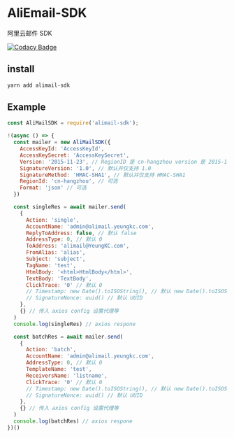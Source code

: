 # AliEmail-SDK

阿里云邮件 SDK

[![Codacy Badge](https://api.codacy.com/project/badge/Grade/4b8c29d9480f44b387201a88233b9a36)](https://www.codacy.com/app/YeungKC/AliMail-SDK?utm_source=github.com&amp;utm_medium=referral&amp;utm_content=YeungKC/AliMail-SDK&amp;utm_campaign=Badge_Grade)

## install

```bash
yarn add alimail-sdk
```

## Example

```js
const AliMailSDK = require('alimail-sdk');

!(async () => {
  const mailer = new AliMailSDK({
    AccessKeyId: 'AccessKeyId',
    AccessKeySecret: 'AccessKeySecret',
    Version: '2015-11-23', // RegionID 是 cn-hangzhou version 是 2015-11-23，其他一律 2017-06-22
    SignatureVersion: '1.0', // 默认并仅支持 1.0
    SignatureMethod: 'HMAC-SHA1', // 默认并仅支持 HMAC-SHA1
    RegionId: 'cn-hangzhou', // 可选
    Format: 'json' // 可选
  })

  const singleRes = await mailer.send(
    {
      Action: 'single',
      AccountName: 'admin@alimail.yeungkc.com',
      ReplyToAddress: false, // 默认 false
      AddressType: 0, // 默认 0
      ToAddress: 'alimail@YeungKC.com',
      FromAlias: 'alias',
      Subject: 'subject',
      TagName: 'test',
      HtmlBody: '<html>HtmlBody</html>',
      TextBody: 'TextBody',
      ClickTrace: '0' // 默认 0
      // Timestamp: new Date().toISOString(), // 默认 new Date().toISOString()
      // SignatureNonce: uuid() // 默认 UUID
    },
    {} // 传入 axios config 设置代理等
  )
  console.log(singleRes) // axios respone

  const batchRes = await mailer.send(
    {
      Action: 'batch',
      AccountName: 'admin@alimail.yeungkc.com',
      AddressType: 0, // 默认 0
      TemplateName: 'test',
      ReceiversName: 'listname',
      ClickTrace: '0' // 默认 0
      // Timestamp: new Date().toISOString(), // 默认 new Date().toISOString()
      // SignatureNonce: uuid() // 默认 UUID
    },
    {} // 传入 axios config 设置代理等
  )
  console.log(batchRes) // axios respone
})()
```

